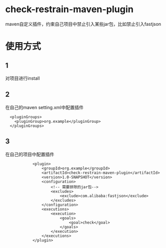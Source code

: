 # check-restrain-maven-plugin
maven自定义插件，约束自己项目中禁止引入某些jar包，比如禁止引入fastjson

# 使用方式
## 1
对项目进行install

## 2
在自己的maven setting.xml中配置插件
```
  <pluginGroups>
    <pluginGroup>org.example</pluginGroup>
  </pluginGroups>
```
## 3
在自己的项目中配置插件
```
            <plugin>
                <groupId>org.example</groupId>
                <artifactId>check-restrain-maven-plugin</artifactId>
                <version>1.0-SNAPSHOT</version>
                <configuration>
                    <!-- 需要排除的jar包-->
                    <excludes>
                        <exclude>com.alibaba:fastjson</exclude>
                    </excludes>
                </configuration>
                <executions>
                    <execution>
                        <goals>
                            <goal>check</goal>
                        </goals>
                    </execution>
                </executions>
            </plugin>
```

